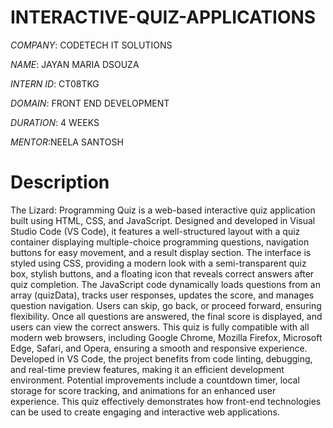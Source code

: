 # INTERACTIVE-QUIZ-APPLICATIONS

*COMPANY*: CODETECH IT SOLUTIONS

*NAME*: JAYAN MARIA DSOUZA

*INTERN ID*: CT08TKG

*DOMAIN*: FRONT END DEVELOPMENT

*DURATION*: 4 WEEKS

*MENTOR*:NEELA SANTOSH

# Description
The Lizard: Programming Quiz is a web-based interactive quiz application built using HTML, CSS, and JavaScript. Designed and developed in Visual Studio Code (VS Code), it features a well-structured layout with a quiz container displaying multiple-choice programming questions, navigation buttons for easy movement, and a result display section. The interface is styled using CSS, providing a modern look with a semi-transparent quiz box, stylish buttons, and a floating icon that reveals correct answers after quiz completion. The JavaScript code dynamically loads questions from an array (quizData), tracks user responses, updates the score, and manages question navigation. Users can skip, go back, or proceed forward, ensuring flexibility. Once all questions are answered, the final score is displayed, and users can view the correct answers. This quiz is fully compatible with all modern web browsers, including Google Chrome, Mozilla Firefox, Microsoft Edge, Safari, and Opera, ensuring a smooth and responsive experience. Developed in VS Code, the project benefits from code linting, debugging, and real-time preview features, making it an efficient development environment. Potential improvements include a countdown timer, local storage for score tracking, and animations for an enhanced user experience. This quiz effectively demonstrates how front-end technologies can be used to create engaging and interactive web applications.
